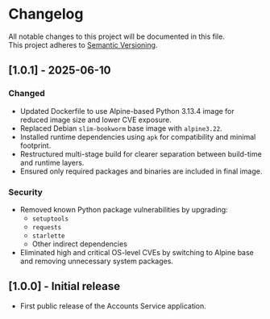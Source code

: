 # Changelog

All notable changes to this project will be documented in this file.  
This project adheres to [Semantic Versioning](https://semver.org/spec/v2.0.0.html).

## [1.0.1] - 2025-06-10

### Changed

- Updated Dockerfile to use Alpine-based Python 3.13.4 image for reduced image
  size and lower CVE exposure.
- Replaced Debian `slim-bookworm` base image with `alpine3.22`.
- Installed runtime dependencies using `apk` for compatibility and minimal footprint.
- Restructured multi-stage build for clearer separation between build-time and
  runtime layers.
- Ensured only required packages and binaries are included in final image.

### Security

- Removed known Python package vulnerabilities by upgrading:
  - `setuptools`
  - `requests`
  - `starlette`
  - Other indirect dependencies
- Eliminated high and critical OS-level CVEs by switching to Alpine base and
  removing unnecessary system packages.

## [1.0.0] - Initial release

- First public release of the Accounts Service application.
